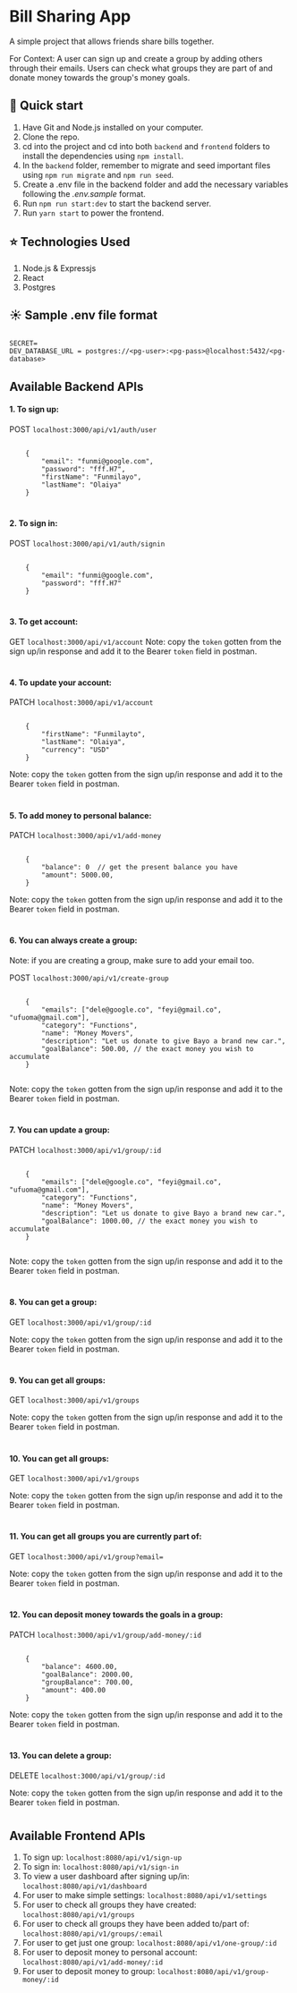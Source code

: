 # Bill Sharing App

<p> A simple project that allows friends share bills together.</p>
<p>For Context: A user can sign up and create a group by adding others through their emails. Users can 
check what groups they are part of and donate money towards the group's money goals.</p>

## :rocket: Quick start

1.  Have Git and Node.js installed on your computer.
2.  Clone the repo.
3.  cd into the project and cd into both `backend` and `frontend` folders to install the dependencies using `npm install`.
4.  In the `backend` folder, remember to migrate and seed important files using `npm run migrate` and `npm run seed`.
5.  Create a .env file in the backend folder and add the necessary variables following the _.env.sample_ format.
6.  Run `npm run start:dev` to start the backend server.
7.  Run `yarn start` to power the frontend.

## :star: Technologies Used

1. Node.js & Expressjs
2. React
3. Postgres

## :sunny: Sample .env file format

```

SECRET=
DEV_DATABASE_URL = postgres://<pg-user>:<pg-pass>@localhost:5432/<pg-database>

```

## Available Backend APIs

<h4>1. To sign up:</h4>
   
POST `localhost:3000/api/v1/auth/user`

```

    {
        "email": "funmi@google.com",
        "password": "fff.H7",
        "firstName": "Funmilayo",
        "lastName": "Olaiya"
    }

```

#

<h4>2. To sign in:</h4>
   
POST `localhost:3000/api/v1/auth/signin`

```

    {
        "email": "funmi@google.com",
        "password": "fff.H7"
    }

```

#

<h4>3. To get account:</h4>
   
GET `localhost:3000/api/v1/account`
Note: copy the `token` gotten from the sign up/in response and add it to the Bearer `token` field in postman.

#

<h4>4. To update your account:</h4>
   
PATCH `localhost:3000/api/v1/account` 

```

    {
        "firstName": "Funmilayto",
        "lastName": "Olaiya",
        "currency": "USD"
    }

```
Note: copy the `token` gotten from the sign up/in response and add it to the Bearer `token` field in postman.

#

<h4>5. To add money to personal balance:</h4>
   
PATCH `localhost:3000/api/v1/add-money` 

```

    {
        "balance": 0  // get the present balance you have
        "amount": 5000.00,
    }

```
Note: copy the `token` gotten from the sign up/in response and add it to the Bearer `token` field in postman.

#

<h4>6. You can always create a group:</h4>

Note: if you are creating a group, make sure to add your email too.

POST `localhost:3000/api/v1/create-group` 

```

    {
        "emails": ["dele@google.co", "feyi@gmail.co", "ufuoma@gmail.com"],
        "category": "Functions",
        "name": "Money Movers",
        "description": "Let us donate to give Bayo a brand new car.",
        "goalBalance": 500.00, // the exact money you wish to accumulate
    }


```
Note: copy the `token` gotten from the sign up/in response and add it to the Bearer `token` field in postman.

#

<h4>7. You can update a group:</h4>
   
PATCH `localhost:3000/api/v1/group/:id` 

```

    {
        "emails": ["dele@google.co", "feyi@gmail.co", "ufuoma@gmail.com"],
        "category": "Functions",
        "name": "Money Movers",
        "description": "Let us donate to give Bayo a brand new car.",
        "goalBalance": 1000.00, // the exact money you wish to accumulate
    }


```
Note: copy the `token` gotten from the sign up/in response and add it to the Bearer `token` field in postman.

#

<h4>8. You can get a group:</h4>
   
GET `localhost:3000/api/v1/group/:id` 

Note: copy the `token` gotten from the sign up/in response and add it to the Bearer `token` field in postman.

#

<h4>9. You can get all groups:</h4>
   
GET `localhost:3000/api/v1/groups` 

Note: copy the `token` gotten from the sign up/in response and add it to the Bearer `token` field in postman.


#

<h4>10. You can get all groups:</h4>
   
GET `localhost:3000/api/v1/groups` 

Note: copy the `token` gotten from the sign up/in response and add it to the Bearer `token` field in postman.


#

<h4>11. You can get all groups you are currently part of:</h4>
   
GET `localhost:3000/api/v1/group?email=` 

Note: copy the `token` gotten from the sign up/in response and add it to the Bearer `token` field in postman.

#

<h4>12. You can deposit money towards the goals in a group:</h4>
   
PATCH `localhost:3000/api/v1/group/add-money/:id` 

```

    {
        "balance": 4600.00,
        "goalBalance": 2000.00,
        "groupBalance": 700.00,
        "amount": 400.00
    }

```

Note: copy the `token` gotten from the sign up/in response and add it to the Bearer `token` field in postman.

#

<h4>13. You can delete a group:</h4>
   
DELETE `localhost:3000/api/v1/group/:id` 

Note: copy the `token` gotten from the sign up/in response and add it to the Bearer `token` field in postman.

#
#

## Available Frontend APIs

1. To sign up: `localhost:8080/api/v1/sign-up`
2. To sign in: `localhost:8080/api/v1/sign-in`
3. To view a user dashboard after signing up/in: `localhost:8080/api/v1/dashboard`
4. For user to make simple settings: `localhost:8080/api/v1/settings`
5. For user to check all groups they have created: `localhost:8080/api/v1/groups`
6. For user to check all groups they have been added to/part of: `localhost:8080/api/v1/groups/:email`
7. For user to get just one group: `localhost:8080/api/v1/one-group/:id`
8. For user to deposit money to personal account: `localhost:8080/api/v1/add-money/:id`
9. For user to deposit money to group: `localhost:8080/api/v1/group-money/:id`